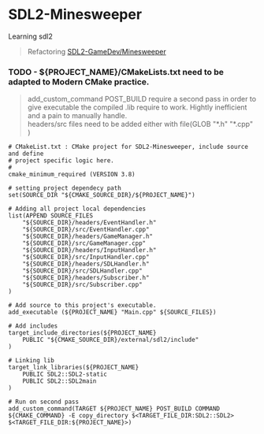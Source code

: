 # SDL2-Minesweeper
Learning sdl2
> Refactoring [SDL2-GameDev/Minesweeper](https://github.com/guyllaumedemers/SDL2-GameDev/tree/master/SDL2-Minesweeper)

### TODO - ${PROJECT_NAME}/CMakeLists.txt need to be adapted to Modern CMake practice.
>add_custom_command POST_BUILD require a second pass in order to give executable the compiled .lib require to work. Hightly inefficient and a pain to manually handle. </br>
>headers/src files need to be added either with file(GLOB "\*.h" "\*.cpp" )
```
# CMakeList.txt : CMake project for SDL2-Minesweeper, include source and define
# project specific logic here.
#
cmake_minimum_required (VERSION 3.8)

# setting project dependecy path
set(SOURCE_DIR "${CMAKE_SOURCE_DIR}/${PROJECT_NAME}")

# Adding all project local dependencies
list(APPEND SOURCE_FILES
	"${SOURCE_DIR}/headers/EventHandler.h"
	"${SOURCE_DIR}/src/EventHandler.cpp"
	"${SOURCE_DIR}/headers/GameManager.h"
	"${SOURCE_DIR}/src/GameManager.cpp"
	"${SOURCE_DIR}/headers/InputHandler.h"
	"${SOURCE_DIR}/src/InputHandler.cpp"
	"${SOURCE_DIR}/headers/SDLHandler.h"
	"${SOURCE_DIR}/src/SDLHandler.cpp"
	"${SOURCE_DIR}/headers/Subscriber.h"
	"${SOURCE_DIR}/src/Subscriber.cpp"
)

# Add source to this project's executable.
add_executable (${PROJECT_NAME} "Main.cpp" ${SOURCE_FILES})

# Add includes
target_include_directories(${PROJECT_NAME}
	PUBLIC "${CMAKE_SOURCE_DIR}/external/sdl2/include"
)

# Linking lib
target_link_libraries(${PROJECT_NAME}
	PUBLIC SDL2::SDL2-static
	PUBLIC SDL2::SDL2main
)

# Run on second pass
add_custom_command(TARGET ${PROJECT_NAME} POST_BUILD COMMAND ${CMAKE_COMMAND} -E copy_directory $<TARGET_FILE_DIR:SDL2::SDL2> $<TARGET_FILE_DIR:${PROJECT_NAME}>) 
```
